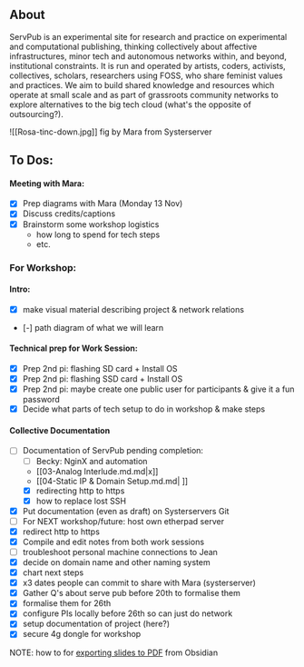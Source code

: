 ## About
ServPub is an experimental site for research and practice on experimental and computational publishing, thinking collectively about affective infrastructures, minor tech and autonomous networks within, and beyond, institutional constraints. It is run and operated by artists, coders, activists, collectives, scholars, researchers using FOSS, who share feminist values and practices. We aim to build shared knowledge and resources which operate at small scale and as part of grassroots community networks to explore alternatives to the big tech cloud (what's the opposite of outsourcing?).

![[Rosa-tinc-down.jpg]]
fig by Mara from Systerserver



## To Dos:
#### Meeting with Mara:
- [x] Prep diagrams with Mara (Monday 13 Nov)
- [x] Discuss credits/captions
- [x] Brainstorm some workshop logistics 
	- how long to spend for tech steps
	- etc.
### For Workshop:
#### Intro:
- [x] make visual material describing project & network relations
- [-] path diagram of what we will learn
#### Technical prep for Work Session:
- [x] Prep 2nd pi: flashing SD card + Install OS
- [x] Prep 2nd pi: flashing SSD card + Install OS
- [x] Prep 2nd pi: maybe create one public user for participants & give it a fun password
- [x] Decide what parts of tech setup to do in workshop & make steps
#### Collective Documentation
- [ ] Documentation of ServPub pending completion:
	- [ ] Becky: NginX and automation
	- [[03-Analog Interlude.md.md|x]]
	- [[04-Static IP & Domain Setup.md.md| ]]
	- [x] redirecting http to https 
	- [x] how to replace lost SSH
- [x] Put documentation (even as draft) on Systerservers Git
- [ ] For NEXT workshop/future: host own etherpad server 
- [x] redirect http to https
- [x] Compile and edit notes from both work sessions
- [ ] troubleshoot personal machine connections to Jean
- [x] decide on domain name and other naming system
- [x] chart next steps
- [x] x3 dates people can commit to share with Mara (systerserver)
- [x] Gather Q's about serve pub before 20th to formalise them
- [x] formalise them for 26th
- [x] configure PIs locally before 26th so can just do network
- [x] setup documentation of project (here?)
- [x] secure 4g dongle for workshop

NOTE: how to for [exporting slides to PDF](https://revealjs.com/pdf-export/) from Obsidian